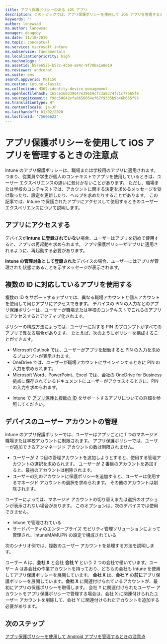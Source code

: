 ```yaml
---
title: アプリ保護ポリシーのある iOS アプリ
description: このトピックでは、アプリ保護ポリシーを使用して iOS アプリを管理するときの注意点について説明します。
keywords: ''
author: lenewsad
ms.author: lanewsad
manager: dougeby
ms.date: 11/18/2019
ms.topic: conceptual
ms.service: microsoft-intune
ms.subservice: fundamentals
ms.localizationpriority: high
ms.technology: ''
ms.assetid: b57e6525-b57c-4cb4-a84c-9f70ba1e8e19
ms.reviewer: andcerat
ms.suite: ems
search.appverid: MET150
ms.custom: intune-classic
ms.collection: M365-identity-device-management
ms.openlocfilehash: 165ce160339647e396b9cfc3a8374f21c77665f8
ms.sourcegitcommit: f9dc50642efa8656054ef67f9335b9b46b655f93
ms.translationtype: HT
ms.contentlocale: ja-JP
ms.lasthandoff: 01/02/2020
ms.locfileid: "75606623"
---
```

# <a name="what-to-expect-when-your-ios-app-is-managed-by-app-protection-policies"></a>アプリ保護ポリシーを使用して iOS アプリを管理するときの注意点

Intune のアプリ保護ポリシーは、職場または学校用のアプリに適用されます。 つまり、従業員や学生が個人のコンテキストでアプリを使用しているときは、ユーザー エクスペリエンスの違いに気付かないことがあります。 ただし、職場または学校のコンテキストでは、アカウントに関する決定を求めるメッセージを受け取ったり、設定を更新したり、ヘルプを求めたりすることがあります。 この記事では、Intune で保護されたアプリにアクセスして使用するときのユーザー エクスペリエンスについて説明します。  

## <a name="access-apps"></a>アプリにアクセスする

デバイスが**Intune に登録されていない**場合、ユーザーはアプリを初めて使用すると、アプリの再起動を求められます。 アプリ保護ポリシーがアプリに適用されるように、再起動する必要があります。

<!--- The following screenshot from the Skype app illustrates this restart request: --->

<!---  ![Screenshot of the iOS device showing PIN prompt](./media/end-user-mam-apps-ios/iOS_AppPINPrompt.png) --->

**Intune の管理対象として登録された**デバイスの場合、ユーザーにはアプリが管理された状態にあることを示すメッセージが表示されます。

## <a name="use-apps-with-multi-identity-support"></a>複数の ID に対応しているアプリを使用する

複数の ID をサポートするアプリでは、異なる職場アカウントと個人アカウントを使用して同じアプリにアクセスできます。 デバイスの PIN の入力などのアプリ保護ポリシーは、ユーザーが職場または学校のコンテキストでこれらのアプリにアクセスするとアクティブ化されます。   

ポリシーの構成方法によっては、ユーザーに対する PIN のプロンプトがすべてのアプリで異なる場合があります。  たとえば、次のようにポリシーを構成することができます。       
* Microsoft Outlook では、ユーザーがアプリを起動すると PIN の入力を求めるプロンプトが表示されます。 
* OneDrive では、ユーザーが職場アカウントにサインインするときに PIN の入力を求められます。  
* Microsoft Word、PowerPoint、Excel では、会社の OneDrive for Business 拠点に保存されているドキュメントにユーザーがアクセスするときに、PIN の入力を求められます。  

- Intune で [アプリ保護と複数の ID](https://www.microsoft.com/cloud-platform/microsoft-intune-apps) をサポートするアプリについての詳細を参照してください。  

## <a name="manage-user-accounts-on-the-device"></a>デバイスのユーザー アカウントの管理  

Intune のアプリ保護ポリシーでは、ユーザーはアプリごとに 1 つのマネージド職場または学校アカウントに制限されます。 アプリ保護ポリシーでは、ユーザーが追加できるアンマネージド アカウントの数は制限されません。   

- ユーザーが 2 つ目の管理アカウントを追加しようとすると、使用する管理アカウントの選択を求められます。 ユーザーが 2 番目のアカウントを追加すると、最初のアカウントは削除されます。
- ユーザーの別のアカウントに保護ポリシーを追加すると、ユーザーは使用するマネージド アカウントの選択を求められます。 その他のアカウントは削除されます。 

ユーザーによっては、マネージド アカウントの切り替えまたは選択のオプションが表示されない場合があります。 このオプションは、次のデバイスでは使用できません。
* Intune で管理されている  
* サードパーティのエンタープライズ モビリティ管理ソリューションによって管理され、IntuneMAMUPN の設定で構成されている 

次のシナリオ例では、複数のユーザー アカウントを処理する方法を説明します。  

ユーザー A は、**会社 X** と会社 **会社 Y** という 2 つの会社で働いています。ユーザー A は各会社の作業アカウントを持っており、どちらの会社も Intune を使用してアプリ保護ポリシーを展開しています。 **会社 X** は、**会社 Y** の**前に**アプリ保護ポリシーを展開しています。**会社 X** に関連付けられているアカウントが、最初にアプリの保護ポリシーを取得します。 会社 Y に関連付けられたユーザー アカウントをアプリ保護ポリシーで管理する場合は、会社 X に関連付けられたユーザー アカウントを削除して、会社 Y に関連付けられたアカウントを追加する必要があります。  

## <a name="next-steps"></a>次のステップ

[アプリ保護ポリシーを使用して Android アプリを管理するときの注意点](end-user-mam-apps-android.md)
